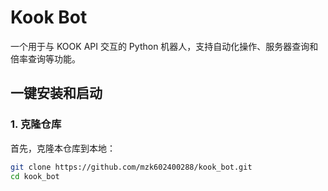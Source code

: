 # Kook Bot

一个用于与 KOOK API 交互的 Python 机器人，支持自动化操作、服务器查询和倍率查询等功能。

## 一键安装和启动

### 1. 克隆仓库

首先，克隆本仓库到本地：

```bash
git clone https://github.com/mzk602400288/kook_bot.git
cd kook_bot
